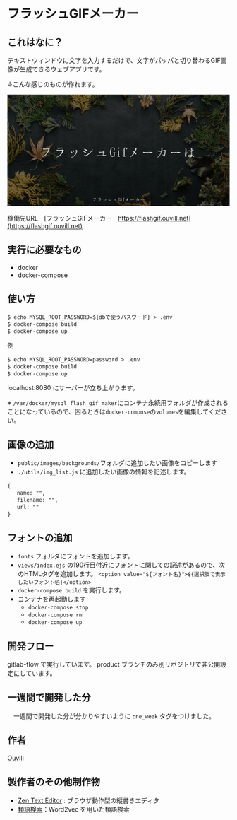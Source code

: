 # フラッシュGIFメーカー

## これはなに？

テキストウィンドウに文字を入力するだけで、文字がパッパと切り替わるGIF画像が生成できるウェブアプリです。

↓こんな感じのものが作れます。

![](./public/images/sample.gif)

稼働先URL　[フラッシュGIFメーカー　https://flashgif.ouvill.net](https://flashgif.ouvill.net)

## 実行に必要なもの

 * docker
 * docker-compose

## 使い方

```
$ echo MYSQL_ROOT_PASSWORD=${dbで使うパスワード} > .env
$ docker-compose build
$ docker-compose up
```

例
```
$ echo MYSQL_ROOT_PASSWORD=password > .env
$ docker-compose build
$ docker-compose up
```

localhost:8080 にサーバーが立ち上がります。

※ `/var/docker/mysql_flash_gif_maker`にコンテナ永続用フォルダが作成されることになっているので、困るときは`docker-compose`の`volumes`を編集してください。

## 画像の追加

 * `public/images/backgrounds/`フォルダに追加したい画像をコピーします
 * `./utils/img_list.js` に追加したい画像の情報を記述します。

 ```
{
    name: "",
    filename: "",
    url: ""
}
 ```

## フォントの追加

 * `fonts` フォルダにフォントを追加します。
 * `views/index.ejs` の190行目付近にフォントに関しての記述があるので、次のHTMLタグを追加します。
 `<option value="${フォント名}">${選択肢で表示したいフォント名}</option>`
 * `docker-compose build` を実行します。
 * コンテナを再起動します
    * `docker-compose stop`
    * `docker-compose rm`
    * `docker-compose up`

## 開発フロー

 gitlab-flow で実行しています。
 product ブランチのみ別リポジトリで非公開設定にしています。

## 一週間で開発した分

　一週間で開発した分が分かりやすいように `one_week` タグをつけました。

## 作者

[Ouvill](https://github.com/Ouvill)

## 製作者のその他制作物

 * [Zen Text Editor](https://zeneditor.ouvill.net) : ブラウザ動作型の縦書きエディタ
 * [類語検索](https://word2vec.ouvill.net)：Word2vec を用いた類語検索

